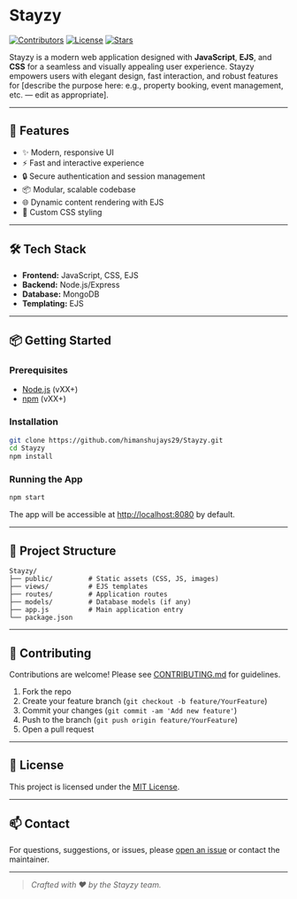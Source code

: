 # Stayzy

[![Contributors](https://img.shields.io/badge/contributors-2-blue?style=flat-square)](https://github.com/himanshujays29/Stayzy/graphs/contributors)
[![License](https://img.shields.io/github/license/himanshujays29/Stayzy?style=flat-square)](LICENSE)
[![Stars](https://img.shields.io/github/stars/himanshujays29/Stayzy?style=flat-square)](https://github.com/himanshujays29/Stayzy/stargazers)

Stayzy is a modern web application designed with **JavaScript**, **EJS**, and **CSS** for a seamless and visually appealing user experience. Stayzy empowers users with elegant design, fast interaction, and robust features for [describe the purpose here: e.g., property booking, event management, etc. — edit as appropriate].

---

## 🚀 Features

- ✨ Modern, responsive UI
- ⚡ Fast and interactive experience
- 🔒 Secure authentication and session management
- 📦 Modular, scalable codebase
- 🌐 Dynamic content rendering with EJS
- 🎨 Custom CSS styling

---

## 🛠️ Tech Stack

- **Frontend:** JavaScript, CSS, EJS
- **Backend:** Node.js/Express
- **Database:** MongoDB
- **Templating:** EJS

---

## 📦 Getting Started

### Prerequisites

- [Node.js](https://nodejs.org/) (vXX+)
- [npm](https://www.npmjs.com/) (vXX+)

### Installation

```bash
git clone https://github.com/himanshujays29/Stayzy.git
cd Stayzy
npm install
```

### Running the App

```bash
npm start
```

The app will be accessible at [http://localhost:8080](http://localhost:3000) by default.

---

## 📁 Project Structure

```
Stayzy/
├── public/         # Static assets (CSS, JS, images)
├── views/          # EJS templates
├── routes/         # Application routes
├── models/         # Database models (if any)
├── app.js          # Main application entry
└── package.json
```

---

## 🙌 Contributing

Contributions are welcome! Please see [CONTRIBUTING.md](CONTRIBUTING.md) for guidelines.

1. Fork the repo
2. Create your feature branch (`git checkout -b feature/YourFeature`)
3. Commit your changes (`git commit -am 'Add new feature'`)
4. Push to the branch (`git push origin feature/YourFeature`)
5. Open a pull request

---

## 📄 License

This project is licensed under the [MIT License](LICENSE).

---

## 📫 Contact

For questions, suggestions, or issues, please [open an issue](https://github.com/himanshujays29/Stayzy/issues) or contact the maintainer.

---

> _Crafted with ❤️ by the Stayzy team._